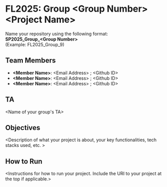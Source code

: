 # FL2025: Group &lt;Group Number&gt; &lt;Project Name&gt;

Name your repository using the following format:  
**SP2025_Group_&lt;Group Number&gt;**  
(Example: FL2025_Group_9)

## Team Members
- **&lt;Member Name&gt;**: &lt;Email Address&gt; ; &lt;Github ID&gt;
- **&lt;Member Name&gt;**: &lt;Email Address&gt; ; &lt;Github ID&gt;
- **&lt;Member Name&gt;**: &lt;Email Address&gt; ; &lt;Github ID&gt;

## TA
&lt;Name of your group's TA&gt;

## Objectives
&lt;Description of what your project is about, your key functionalities, tech stacks used, etc. &gt;

## How to Run
&lt;Instructions for how to run your project. Include the URI to your project at the top if applicable.&gt;
